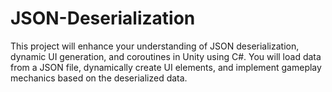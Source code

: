 # JSON-Deserialization
This project will enhance your understanding of JSON deserialization, dynamic UI generation, and coroutines in Unity using C#. You will load data from a JSON file, dynamically create UI elements, and implement gameplay mechanics based on the deserialized data.
